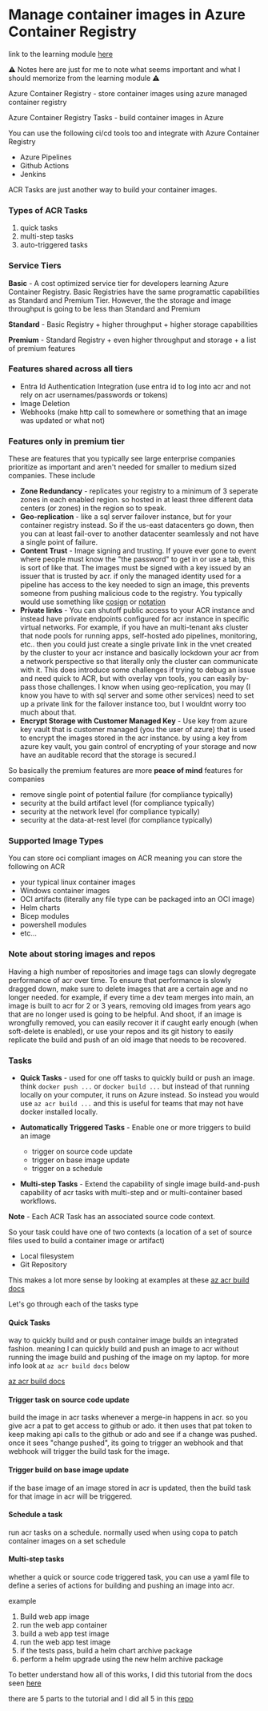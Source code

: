 

# Manage container images in Azure Container Registry


link to the learning module [here](https://learn.microsoft.com/en-us/training/modules/publish-container-image-to-azure-container-registry/)


⚠️ Notes here are just for me to note what seems important and what I should memorize from the learning module ⚠️



Azure Container Registry - store container images using azure managed container registry

Azure Container Registry Tasks - build container images in Azure




You can use the following ci/cd tools too and integrate with Azure Container Registry 

- Azure Pipelines
- Github Actions
- Jenkins

ACR Tasks are just another way to build your container images.

### Types of ACR Tasks

1. quick tasks
2. multi-step tasks
3. auto-triggered tasks


### Service Tiers

**Basic** - A cost optimized service tier for developers learning Azure Container Registry. Basic Registries have the same programattic capabilities as Standard and Premium Tier. However, the the storage and image throughput is going to be less than Standard and Premium


**Standard** - Basic Registry + higher throughput + higher storage capabilities


**Premium** - Standard Registry + even higher throughput and storage + a list of premium features 



### Features shared across all tiers

- Entra Id Authentication Integration (use entra id to log into acr and not rely on acr usernames/passwords or tokens)
- Image Deletion
- Webhooks (make http call to somewhere or something that an image was updated or what not)


### Features only in premium tier

These are features that you typically see large enterprise companies prioritize as important and aren't needed for smaller to medium sized companies. These include

- **Zone Redundancy** - replicates your registry to a minimum of 3 seperate zones in each enabled region. so hosted in at least three different data centers (or zones) in the region so to speak. 
- **Geo-replication** - like a sql server failover instance, but for your container registry instead. So if the us-east datacenters go down, then you can at least fail-over to another datacenter seamlessly and not have a single point of failure.
- **Content Trust** - Image signing and trusting. If youve ever gone to event where people must know the "the password" to get in or use a tab, this is sort of like that. The images must be signed with a key issued by an issuer that is trusted by acr. if only the managed identity used for a pipeline has access to the key needed to sign an image, this prevents someone from pushing malicious code to the registry. You typically would use something like [cosign](https://faun.pub/container-image-signing-with-sigstore-cosign-and-azure-key-vault-eb43c21c5ff9) or [notation](https://learn.microsoft.com/en-us/azure/container-registry/container-registry-tutorial-sign-trusted-ca) 
- **Private links** - You can shutoff public access to your ACR instance and instead have private endpoints configured for acr instance in specific virtual networks. For example, if you have an multi-tenant aks cluster that node pools for running apps, self-hosted ado pipelines, monitoring, etc.. then you could just create a single private link in the vnet created by the cluster to your acr instance and basically lockdown your acr from a network perspective so that literally only the cluster can communicate with it. This does introduce some challenges if trying to debug an issue and need quick to ACR, but with overlay vpn tools, you can easily by-pass those challenges. I know when using geo-replication, you may (I know you have to with sql server and some other services) need to set up a private link for the failover instance too, but I wouldnt worry too much about that.
- **Encrypt Storage with Customer Managed Key** - Use key from azure key vault that is customer managed (you the user of azure) that is used to encrypt the images stored in the acr instance. by using a key from azure key vault, you gain control of encrypting of your storage and now have an auditable record that the storage is secured.l

So basically the premium features are more **peace of mind** features for companies

- remove single point of potential failure (for compliance typically)
- security at the build artifact level (for compliance typically)
- security at the network level (for compliance typically)
- security at the data-at-rest level (for compliance typically)


### Supported Image Types

You can store oci compliant images on ACR meaning you can store the following on ACR

- your typical linux container images
- Windows container images
- OCI artifacts (literally any file type can be packaged into an OCI image)
- Helm charts
- Bicep modules
- powershell modules
- etc...




### Note about storing images and repos

Having a high number of repositories and image tags can slowly degregate performance of acr over time. To ensure that performance is slowly dragged down, make sure to delete images that are a certain age and no longer needed. for example, if every time a dev team merges into main, an image is built to acr for 2 or 3 years, removing old images from years ago that are no longer used is going to be helpful. And shoot, if an image is wrongfully removed, you can easily recover it if caught early enough (when soft-delete is enabled), or use your repos and its git history to easily  replicate the build and push of an old image that needs to be recovered.



### Tasks


- **Quick Tasks** - used for one off tasks to quickly build or push an image. think `docker push ...` or `docker build ...` but instead of that running locally on your computer, it runs on Azure instead. So instead you would use `az acr build ...` and this is useful for teams that may not have docker installed locally.

- **Automatically Triggered Tasks** - Enable one or more triggers to build an image 
   - trigger on source code update
   - trigger on base image update
   - trigger on a schedule

- **Multi-step Tasks** - Extend the capability of single image build-and-push capability of acr tasks with multi-step and or multi-container based workflows.


**Note** - Each ACR Task has an associated source code context.

So your task could have one of two contexts (a location of a set of source files used to build a container image or artifact)

- Local filesystem
- Git Repository

This makes a lot more sense by looking at examples at these [az acr build docs](https://learn.microsoft.com/en-us/cli/azure/acr?view=azure-cli-latest#az-acr-build)


Let's go through each of the tasks type



#### Quick Tasks

way to quickly build and or push container image builds an integrated fashion. meaning I can quickly build and push an image to acr without running the image build and pushing of the image on my laptop. for more info look at `az acr build docs` below 

[az acr build docs](https://learn.microsoft.com/en-us/cli/azure/acr?view=azure-cli-latest#az-acr-build)

#### Trigger task on source code update

build the image in acr tasks whenever a merge-in happens in acr. so you give acr a pat to get access to github or ado. it then uses that pat token to keep making api calls to the github or ado and see if a change was pushed. once it sees "change pushed", its going to trigger an webhook and that webhook will trigger the build task for the image.


#### Trigger build on base image update

if the base image of an image stored in acr is updated, then the build task for that image in acr will be triggered.


#### Schedule a task

run acr tasks on a schedule. normally used when using copa to patch container images on a set schedule


#### Multi-step tasks 

whether a quick or source code triggered task, you can use a yaml file to define a series of actions for building and pushing an image into acr. 


example

1. Build web app image
2. run the web app container
3. build a web app test image
4. run the web app test image
5. if the tests pass, build a helm chart archive package
6. perform a helm upgrade using the new helm archive package



To better understand how all of this works, I did this tutorial from the docs seen [here](https://learn.microsoft.com/en-us/azure/container-registry/container-registry-tutorial-quick-task)

there are 5 parts to the tutorial and I did all 5 in this [repo](https://github.com/josephaw1022/acr-build-helloworld-node)


